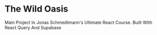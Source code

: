 # The Wild Oasis

Main Project In Jonas Schmedtmann's Ultimate React Course. Built With React Query And Supabase

